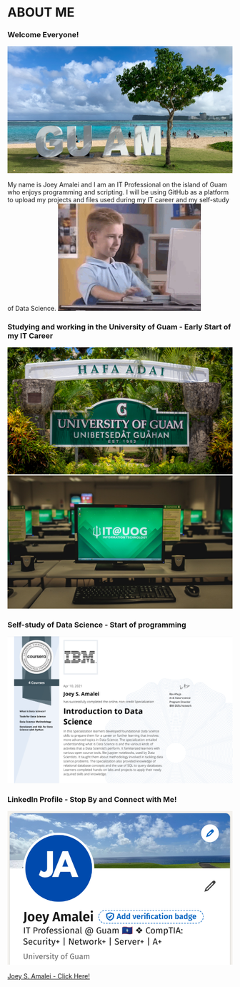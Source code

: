 # ABOUT ME
### Welcome Everyone!
![Title Banner](/media/ypao_beach.jpg)

My name is Joey Amalei and I am an IT Professional on the island of Guam who enjoys programming and scripting. I will be using GitHub as a platform to upload my projects and files used during my IT career and my self-study of Data Science.
![Coding Meme](/media/coder.gif)

### Studying and working in the University of Guam - Early Start of my IT Career
![UOG Welcoming Sign](/media/uog.jpg)
![UOG Lab](/media/uog_lab.png)

### Self-study of Data Science - Start of programming
![IBM Cert](/media/ibm_cert.png)

### LinkedIn Profile - Stop By and Connect with Me!
![IBM Cert](/media/linkedin.png)
<div class="badge-base LI-profile-badge" data-locale="en_US" data-size="large" data-theme="dark" data-type="HORIZONTAL" data-vanity="joey-amalei" data-version="v1"><a class="badge-base__link LI-simple-link" href="https://gu.linkedin.com/in/joey-amalei?trk=profile-badge">Joey S. Amalei - Click Here!</a></div>
